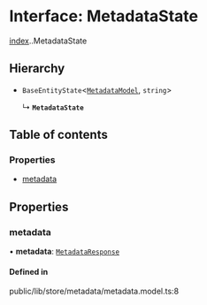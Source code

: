 # Interface: MetadataState

[index](../wiki/index).[<internal>](../wiki/index.%3Cinternal%3E).MetadataState

## Hierarchy

- `BaseEntityState`<[`MetadataModel`](../wiki/index.%3Cinternal%3E#metadatamodel), `string`\>

  ↳ **`MetadataState`**

## Table of contents

### Properties

- [metadata](../wiki/index.%3Cinternal%3E.MetadataState#metadata)

## Properties

### metadata

• **metadata**: [`MetadataResponse`](../wiki/index.%3Cinternal%3E.MetadataResponse)

#### Defined in

public/lib/store/metadata/metadata.model.ts:8

